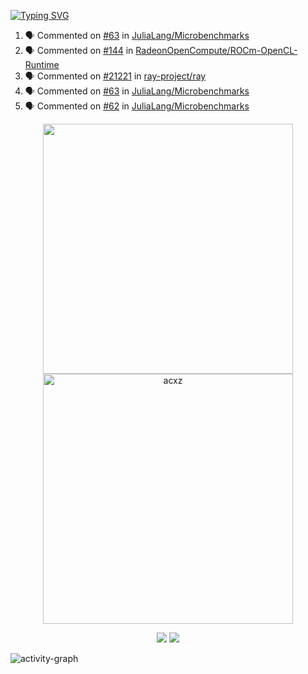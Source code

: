 [![Typing SVG](https://readme-typing-svg.herokuapp.com?size=16&color=AFFFA3&multiline=true&height=75&lines=contributing+to+robotics%2Faerospace%2Fml%2Fgpu+software;packaging+it+for+archlinux;ricer)](https://git.io/typing-svg)

<!--START_SECTION:activity-->
1. 🗣 Commented on [#63](https://github.com/JuliaLang/Microbenchmarks/issues/63) in [JuliaLang/Microbenchmarks](https://github.com/JuliaLang/Microbenchmarks)
2. 🗣 Commented on [#144](https://github.com/RadeonOpenCompute/ROCm-OpenCL-Runtime/issues/144) in [RadeonOpenCompute/ROCm-OpenCL-Runtime](https://github.com/RadeonOpenCompute/ROCm-OpenCL-Runtime)
3. 🗣 Commented on [#21221](https://github.com/ray-project/ray/issues/21221) in [ray-project/ray](https://github.com/ray-project/ray)
4. 🗣 Commented on [#63](https://github.com/JuliaLang/Microbenchmarks/issues/63) in [JuliaLang/Microbenchmarks](https://github.com/JuliaLang/Microbenchmarks)
5. 🗣 Commented on [#62](https://github.com/JuliaLang/Microbenchmarks/issues/62) in [JuliaLang/Microbenchmarks](https://github.com/JuliaLang/Microbenchmarks)
<!--END_SECTION:activity-->

<p align="center">
  <img width="400em" src=https://github-readme-stats.vercel.app/api?username=acxz&include_all_commits=true&show_icons=true />
  <img width="400em" src="https://github-readme-streak-stats.herokuapp.com/?user=acxz&" alt="acxz" />
</p>

<p align="center">
  <img src=https://github-readme-stats.vercel.app/api/top-langs/?username=acxz&layout=compact />
  <img src=https://github-profile-trophy.vercel.app/?username=acxz&row=2&column=4 />
</p>

![activity-graph](https://activity-graph.herokuapp.com/graph?username=acxz&theme=aqua)
